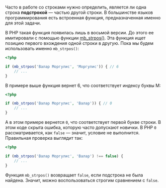 Часто в работе со строками нужно определить, является ли одна строка **подстрокой** — частью другой строки. В большинстве языков программирования есть встроенная функция, предназначенная именно для этой задачи.

В PHP такая функция появилась лишь в восьмой версии. До этого ее имитировали с помощью функции [mb_strpos()](https://php.net/manual/ru/function.mb-strpos.php). Эта функция ищет позицию первого вхождения одной строки в другую. Пока мы будем использовать именно `mb_strpos()`:

```php
<?php

if (mb_strpos('Валар Моргулис', 'Моргулис')) { // 6
    // ...
}
```

В примере выше функция вернет 6, что соответствует индексу буквы М:

```php
<?php

if (mb_strpos('Валар Моргулис', 'Валар')) { // 0
    // ...
}
```

А в этом примере вернется `0`, что соответствует первой букве строки. В этом коде скрыта ошибка, которую часто допускают новички. В PHP `0` рассматривается, как `false` — значит, условие не выполнится. Правильная проверка выглядит так:

```php
<?php

if (mb_strpos('Валар Моргулис', 'Валар') !== false) {
    // ...
}
```

Функция `mb_strpos()` возвращает `false`, если подстрока не была найдена. Значит, можно воспользоваться строгим сравнением с `false`.
